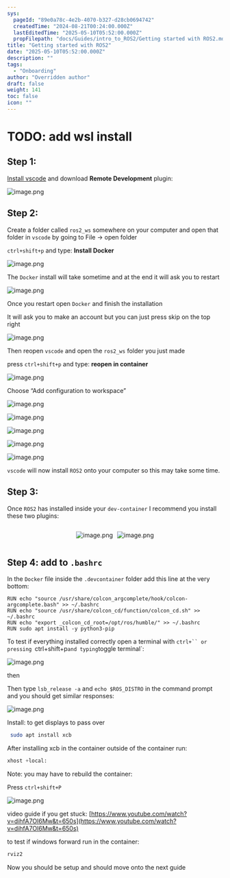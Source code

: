 ```yaml
---
sys:
  pageId: "89e0a78c-4e2b-4070-b327-d28cb0694742"
  createdTime: "2024-08-21T00:24:00.000Z"
  lastEditedTime: "2025-05-10T05:52:00.000Z"
  propFilepath: "docs/Guides/intro_to_ROS2/Getting started with ROS2.md"
title: "Getting started with ROS2"
date: "2025-05-10T05:52:00.000Z"
description: ""
tags:
  - "Onboarding"
author: "Overridden author"
draft: false
weight: 141
toc: false
icon: ""
---
```


# TODO: add wsl install

## Step 1:

[Install vscode](https://code.visualstudio.com/download) and download **Remote Development** plugin:

![image.png](https://prod-files-secure.s3.us-west-2.amazonaws.com/d518164a-d88e-44d1-a4ee-3adb3bd8bce0/efb52993-1881-4a40-b95e-6f020334f022/image.png?X-Amz-Algorithm=AWS4-HMAC-SHA256&X-Amz-Content-Sha256=UNSIGNED-PAYLOAD&X-Amz-Credential=ASIAZI2LB466VGIKFQDX%2F20250716%2Fus-west-2%2Fs3%2Faws4_request&X-Amz-Date=20250716T004456Z&X-Amz-Expires=3600&X-Amz-Security-Token=IQoJb3JpZ2luX2VjEDgaCXVzLXdlc3QtMiJHMEUCIAC3JY0pB3rpslMgmi18rORdJo6Umlc9Cv%2FsP9KTD1PSAiEAtjXQtzoq9zBi6RyYKOxwTv28LbHPHdFp1nazg%2Feim%2FIq%2FwMIURAAGgw2Mzc0MjMxODM4MDUiDB6mzU2xQmfWHarQZSrcA6Wto6olxA9glrOBWeRNNX0EO%2BEFiG8zIVjcDhFUhLFJfZWGsGMo4V7zYUUinEY8oLr%2BU0BtkMvXmqe6HWn9JlO%2F9s%2BGCod4P%2FHOOj2GtwyoA04kEoWC%2FMXi33lMm8kzYeMBycPs92oXBgi%2FjspyNt%2Bx6tyhKmUrn%2Bq4nBJmrncr5nXC8j7fEEF8cl21LxUsYz4H48bP2AV47oSZ4ZbzWm9uUca45RNqq%2FtNA4Y9fHiNlYmpol5pbk5PdZYofpEyWkOSXwfMcbwVRpy0tPb48vRztI5MVKDnw2My5%2ByF%2Bf8Kl6UvC2CsTLLo1Qs5c8aKy6kGE972Lm2tfiNNOqjHAcFkh3qu%2FdCKBzmPJJRTRmi8ZYbvHuQh1HUI1KEJ2ft%2BzvS%2BWgP6KG8NRO%2BmoOR0wuE3ojOAyCx5Mbf84iOSgt5hq9v9ygzEnpuXkUns%2BCuPNQmVu3QZlcYsz6wzCqwXoY%2FYBqqt5vQRNvrPVYI06G5fVM28%2Fwzlu50%2B7ebNkxQXkRcNHDINVTlX1zP7HiS0jP3%2FPXP0XrbpRr696rcjLqK9Tj7sLJv36dVSkr7wh%2Ft%2BiLyAmXtapprdhRp2PEyAX7htley8uXSGMM%2BU1YD6S%2FlsFZVhUokd%2BmhJJ8K%2BMMnQ28MGOqUBeYXKJwR1pMH0uPcpR%2FpQQZpxBoFd1DuDp1ItzYa%2B7qFzWBSjFkug24TopEJkeLBN7hri%2FdtcTU1hg24viaHIctINcjyTebF%2Bb8U8BnOWthDavmrrHIL76BYwNEHjsHU22TQhb3O9Y7FT2a3x%2BeeK3XTLuuO4pVJUmqfrZttDas6WPKtt1olvw42qRrUR74ikvAT4k7IOYt1zfPdVDC6D3REF3xZQ&X-Amz-Signature=bafcb8e132ded18a374146e43fbae9e911053c7556f52d31f236492a04955e8e&X-Amz-SignedHeaders=host&x-amz-checksum-mode=ENABLED&x-id=GetObject)

## Step 2:

Create a folder called `ros2_ws` somewhere on your computer and open that folder in `vscode` by going to File → open folder 

`ctrl+shift+p` and type: **Install Docker**

![image.png](https://prod-files-secure.s3.us-west-2.amazonaws.com/d518164a-d88e-44d1-a4ee-3adb3bd8bce0/2269dc0e-1cd5-47ff-bceb-c04ad9b2eab0/image.png?X-Amz-Algorithm=AWS4-HMAC-SHA256&X-Amz-Content-Sha256=UNSIGNED-PAYLOAD&X-Amz-Credential=ASIAZI2LB466VGIKFQDX%2F20250716%2Fus-west-2%2Fs3%2Faws4_request&X-Amz-Date=20250716T004456Z&X-Amz-Expires=3600&X-Amz-Security-Token=IQoJb3JpZ2luX2VjEDgaCXVzLXdlc3QtMiJHMEUCIAC3JY0pB3rpslMgmi18rORdJo6Umlc9Cv%2FsP9KTD1PSAiEAtjXQtzoq9zBi6RyYKOxwTv28LbHPHdFp1nazg%2Feim%2FIq%2FwMIURAAGgw2Mzc0MjMxODM4MDUiDB6mzU2xQmfWHarQZSrcA6Wto6olxA9glrOBWeRNNX0EO%2BEFiG8zIVjcDhFUhLFJfZWGsGMo4V7zYUUinEY8oLr%2BU0BtkMvXmqe6HWn9JlO%2F9s%2BGCod4P%2FHOOj2GtwyoA04kEoWC%2FMXi33lMm8kzYeMBycPs92oXBgi%2FjspyNt%2Bx6tyhKmUrn%2Bq4nBJmrncr5nXC8j7fEEF8cl21LxUsYz4H48bP2AV47oSZ4ZbzWm9uUca45RNqq%2FtNA4Y9fHiNlYmpol5pbk5PdZYofpEyWkOSXwfMcbwVRpy0tPb48vRztI5MVKDnw2My5%2ByF%2Bf8Kl6UvC2CsTLLo1Qs5c8aKy6kGE972Lm2tfiNNOqjHAcFkh3qu%2FdCKBzmPJJRTRmi8ZYbvHuQh1HUI1KEJ2ft%2BzvS%2BWgP6KG8NRO%2BmoOR0wuE3ojOAyCx5Mbf84iOSgt5hq9v9ygzEnpuXkUns%2BCuPNQmVu3QZlcYsz6wzCqwXoY%2FYBqqt5vQRNvrPVYI06G5fVM28%2Fwzlu50%2B7ebNkxQXkRcNHDINVTlX1zP7HiS0jP3%2FPXP0XrbpRr696rcjLqK9Tj7sLJv36dVSkr7wh%2Ft%2BiLyAmXtapprdhRp2PEyAX7htley8uXSGMM%2BU1YD6S%2FlsFZVhUokd%2BmhJJ8K%2BMMnQ28MGOqUBeYXKJwR1pMH0uPcpR%2FpQQZpxBoFd1DuDp1ItzYa%2B7qFzWBSjFkug24TopEJkeLBN7hri%2FdtcTU1hg24viaHIctINcjyTebF%2Bb8U8BnOWthDavmrrHIL76BYwNEHjsHU22TQhb3O9Y7FT2a3x%2BeeK3XTLuuO4pVJUmqfrZttDas6WPKtt1olvw42qRrUR74ikvAT4k7IOYt1zfPdVDC6D3REF3xZQ&X-Amz-Signature=b47b680cc806226a7935eb7dd539e65388bbfa4b30335780c8d4e0eb80f5d101&X-Amz-SignedHeaders=host&x-amz-checksum-mode=ENABLED&x-id=GetObject)

The `Docker` install will take sometime and at the end it will ask you to restart

![image.png](https://prod-files-secure.s3.us-west-2.amazonaws.com/d518164a-d88e-44d1-a4ee-3adb3bd8bce0/ed233f78-be33-4b1f-b89c-9c346c0e961e/image.png?X-Amz-Algorithm=AWS4-HMAC-SHA256&X-Amz-Content-Sha256=UNSIGNED-PAYLOAD&X-Amz-Credential=ASIAZI2LB466VGIKFQDX%2F20250716%2Fus-west-2%2Fs3%2Faws4_request&X-Amz-Date=20250716T004456Z&X-Amz-Expires=3600&X-Amz-Security-Token=IQoJb3JpZ2luX2VjEDgaCXVzLXdlc3QtMiJHMEUCIAC3JY0pB3rpslMgmi18rORdJo6Umlc9Cv%2FsP9KTD1PSAiEAtjXQtzoq9zBi6RyYKOxwTv28LbHPHdFp1nazg%2Feim%2FIq%2FwMIURAAGgw2Mzc0MjMxODM4MDUiDB6mzU2xQmfWHarQZSrcA6Wto6olxA9glrOBWeRNNX0EO%2BEFiG8zIVjcDhFUhLFJfZWGsGMo4V7zYUUinEY8oLr%2BU0BtkMvXmqe6HWn9JlO%2F9s%2BGCod4P%2FHOOj2GtwyoA04kEoWC%2FMXi33lMm8kzYeMBycPs92oXBgi%2FjspyNt%2Bx6tyhKmUrn%2Bq4nBJmrncr5nXC8j7fEEF8cl21LxUsYz4H48bP2AV47oSZ4ZbzWm9uUca45RNqq%2FtNA4Y9fHiNlYmpol5pbk5PdZYofpEyWkOSXwfMcbwVRpy0tPb48vRztI5MVKDnw2My5%2ByF%2Bf8Kl6UvC2CsTLLo1Qs5c8aKy6kGE972Lm2tfiNNOqjHAcFkh3qu%2FdCKBzmPJJRTRmi8ZYbvHuQh1HUI1KEJ2ft%2BzvS%2BWgP6KG8NRO%2BmoOR0wuE3ojOAyCx5Mbf84iOSgt5hq9v9ygzEnpuXkUns%2BCuPNQmVu3QZlcYsz6wzCqwXoY%2FYBqqt5vQRNvrPVYI06G5fVM28%2Fwzlu50%2B7ebNkxQXkRcNHDINVTlX1zP7HiS0jP3%2FPXP0XrbpRr696rcjLqK9Tj7sLJv36dVSkr7wh%2Ft%2BiLyAmXtapprdhRp2PEyAX7htley8uXSGMM%2BU1YD6S%2FlsFZVhUokd%2BmhJJ8K%2BMMnQ28MGOqUBeYXKJwR1pMH0uPcpR%2FpQQZpxBoFd1DuDp1ItzYa%2B7qFzWBSjFkug24TopEJkeLBN7hri%2FdtcTU1hg24viaHIctINcjyTebF%2Bb8U8BnOWthDavmrrHIL76BYwNEHjsHU22TQhb3O9Y7FT2a3x%2BeeK3XTLuuO4pVJUmqfrZttDas6WPKtt1olvw42qRrUR74ikvAT4k7IOYt1zfPdVDC6D3REF3xZQ&X-Amz-Signature=f0284f841ae5440fce510579c0cc4eefdb7dddc9f6ce7aa6cd0f01e9e2e39f33&X-Amz-SignedHeaders=host&x-amz-checksum-mode=ENABLED&x-id=GetObject)

Once you restart open `Docker` and finish the installation

It will ask you to make an account but you can just press skip on the top right

![image.png](https://prod-files-secure.s3.us-west-2.amazonaws.com/d518164a-d88e-44d1-a4ee-3adb3bd8bce0/21010ad9-1659-4fd9-9f59-9932a09b2a3d/image.png?X-Amz-Algorithm=AWS4-HMAC-SHA256&X-Amz-Content-Sha256=UNSIGNED-PAYLOAD&X-Amz-Credential=ASIAZI2LB466VGIKFQDX%2F20250716%2Fus-west-2%2Fs3%2Faws4_request&X-Amz-Date=20250716T004456Z&X-Amz-Expires=3600&X-Amz-Security-Token=IQoJb3JpZ2luX2VjEDgaCXVzLXdlc3QtMiJHMEUCIAC3JY0pB3rpslMgmi18rORdJo6Umlc9Cv%2FsP9KTD1PSAiEAtjXQtzoq9zBi6RyYKOxwTv28LbHPHdFp1nazg%2Feim%2FIq%2FwMIURAAGgw2Mzc0MjMxODM4MDUiDB6mzU2xQmfWHarQZSrcA6Wto6olxA9glrOBWeRNNX0EO%2BEFiG8zIVjcDhFUhLFJfZWGsGMo4V7zYUUinEY8oLr%2BU0BtkMvXmqe6HWn9JlO%2F9s%2BGCod4P%2FHOOj2GtwyoA04kEoWC%2FMXi33lMm8kzYeMBycPs92oXBgi%2FjspyNt%2Bx6tyhKmUrn%2Bq4nBJmrncr5nXC8j7fEEF8cl21LxUsYz4H48bP2AV47oSZ4ZbzWm9uUca45RNqq%2FtNA4Y9fHiNlYmpol5pbk5PdZYofpEyWkOSXwfMcbwVRpy0tPb48vRztI5MVKDnw2My5%2ByF%2Bf8Kl6UvC2CsTLLo1Qs5c8aKy6kGE972Lm2tfiNNOqjHAcFkh3qu%2FdCKBzmPJJRTRmi8ZYbvHuQh1HUI1KEJ2ft%2BzvS%2BWgP6KG8NRO%2BmoOR0wuE3ojOAyCx5Mbf84iOSgt5hq9v9ygzEnpuXkUns%2BCuPNQmVu3QZlcYsz6wzCqwXoY%2FYBqqt5vQRNvrPVYI06G5fVM28%2Fwzlu50%2B7ebNkxQXkRcNHDINVTlX1zP7HiS0jP3%2FPXP0XrbpRr696rcjLqK9Tj7sLJv36dVSkr7wh%2Ft%2BiLyAmXtapprdhRp2PEyAX7htley8uXSGMM%2BU1YD6S%2FlsFZVhUokd%2BmhJJ8K%2BMMnQ28MGOqUBeYXKJwR1pMH0uPcpR%2FpQQZpxBoFd1DuDp1ItzYa%2B7qFzWBSjFkug24TopEJkeLBN7hri%2FdtcTU1hg24viaHIctINcjyTebF%2Bb8U8BnOWthDavmrrHIL76BYwNEHjsHU22TQhb3O9Y7FT2a3x%2BeeK3XTLuuO4pVJUmqfrZttDas6WPKtt1olvw42qRrUR74ikvAT4k7IOYt1zfPdVDC6D3REF3xZQ&X-Amz-Signature=a7010f7e230191b4e6a4a4cc489be115eddbe7767734753ae125919e0e436dcf&X-Amz-SignedHeaders=host&x-amz-checksum-mode=ENABLED&x-id=GetObject)

Then reopen `vscode` and open the `ros2_ws` folder you just made

press `ctrl+shift+p` and type: **reopen in container**

![image.png](https://prod-files-secure.s3.us-west-2.amazonaws.com/d518164a-d88e-44d1-a4ee-3adb3bd8bce0/4e93b8c2-41ad-488c-8095-c74205196118/image.png?X-Amz-Algorithm=AWS4-HMAC-SHA256&X-Amz-Content-Sha256=UNSIGNED-PAYLOAD&X-Amz-Credential=ASIAZI2LB466VGIKFQDX%2F20250716%2Fus-west-2%2Fs3%2Faws4_request&X-Amz-Date=20250716T004456Z&X-Amz-Expires=3600&X-Amz-Security-Token=IQoJb3JpZ2luX2VjEDgaCXVzLXdlc3QtMiJHMEUCIAC3JY0pB3rpslMgmi18rORdJo6Umlc9Cv%2FsP9KTD1PSAiEAtjXQtzoq9zBi6RyYKOxwTv28LbHPHdFp1nazg%2Feim%2FIq%2FwMIURAAGgw2Mzc0MjMxODM4MDUiDB6mzU2xQmfWHarQZSrcA6Wto6olxA9glrOBWeRNNX0EO%2BEFiG8zIVjcDhFUhLFJfZWGsGMo4V7zYUUinEY8oLr%2BU0BtkMvXmqe6HWn9JlO%2F9s%2BGCod4P%2FHOOj2GtwyoA04kEoWC%2FMXi33lMm8kzYeMBycPs92oXBgi%2FjspyNt%2Bx6tyhKmUrn%2Bq4nBJmrncr5nXC8j7fEEF8cl21LxUsYz4H48bP2AV47oSZ4ZbzWm9uUca45RNqq%2FtNA4Y9fHiNlYmpol5pbk5PdZYofpEyWkOSXwfMcbwVRpy0tPb48vRztI5MVKDnw2My5%2ByF%2Bf8Kl6UvC2CsTLLo1Qs5c8aKy6kGE972Lm2tfiNNOqjHAcFkh3qu%2FdCKBzmPJJRTRmi8ZYbvHuQh1HUI1KEJ2ft%2BzvS%2BWgP6KG8NRO%2BmoOR0wuE3ojOAyCx5Mbf84iOSgt5hq9v9ygzEnpuXkUns%2BCuPNQmVu3QZlcYsz6wzCqwXoY%2FYBqqt5vQRNvrPVYI06G5fVM28%2Fwzlu50%2B7ebNkxQXkRcNHDINVTlX1zP7HiS0jP3%2FPXP0XrbpRr696rcjLqK9Tj7sLJv36dVSkr7wh%2Ft%2BiLyAmXtapprdhRp2PEyAX7htley8uXSGMM%2BU1YD6S%2FlsFZVhUokd%2BmhJJ8K%2BMMnQ28MGOqUBeYXKJwR1pMH0uPcpR%2FpQQZpxBoFd1DuDp1ItzYa%2B7qFzWBSjFkug24TopEJkeLBN7hri%2FdtcTU1hg24viaHIctINcjyTebF%2Bb8U8BnOWthDavmrrHIL76BYwNEHjsHU22TQhb3O9Y7FT2a3x%2BeeK3XTLuuO4pVJUmqfrZttDas6WPKtt1olvw42qRrUR74ikvAT4k7IOYt1zfPdVDC6D3REF3xZQ&X-Amz-Signature=25f3eb5e67ab69aba2834efe047779a3f5c6997c5ed314375afa0ee6b9fbfb94&X-Amz-SignedHeaders=host&x-amz-checksum-mode=ENABLED&x-id=GetObject)

Choose “Add configuration to workspace”

![image.png](https://prod-files-secure.s3.us-west-2.amazonaws.com/d518164a-d88e-44d1-a4ee-3adb3bd8bce0/9560b282-5060-4989-ba37-97e7b2c22476/image.png?X-Amz-Algorithm=AWS4-HMAC-SHA256&X-Amz-Content-Sha256=UNSIGNED-PAYLOAD&X-Amz-Credential=ASIAZI2LB466VGIKFQDX%2F20250716%2Fus-west-2%2Fs3%2Faws4_request&X-Amz-Date=20250716T004456Z&X-Amz-Expires=3600&X-Amz-Security-Token=IQoJb3JpZ2luX2VjEDgaCXVzLXdlc3QtMiJHMEUCIAC3JY0pB3rpslMgmi18rORdJo6Umlc9Cv%2FsP9KTD1PSAiEAtjXQtzoq9zBi6RyYKOxwTv28LbHPHdFp1nazg%2Feim%2FIq%2FwMIURAAGgw2Mzc0MjMxODM4MDUiDB6mzU2xQmfWHarQZSrcA6Wto6olxA9glrOBWeRNNX0EO%2BEFiG8zIVjcDhFUhLFJfZWGsGMo4V7zYUUinEY8oLr%2BU0BtkMvXmqe6HWn9JlO%2F9s%2BGCod4P%2FHOOj2GtwyoA04kEoWC%2FMXi33lMm8kzYeMBycPs92oXBgi%2FjspyNt%2Bx6tyhKmUrn%2Bq4nBJmrncr5nXC8j7fEEF8cl21LxUsYz4H48bP2AV47oSZ4ZbzWm9uUca45RNqq%2FtNA4Y9fHiNlYmpol5pbk5PdZYofpEyWkOSXwfMcbwVRpy0tPb48vRztI5MVKDnw2My5%2ByF%2Bf8Kl6UvC2CsTLLo1Qs5c8aKy6kGE972Lm2tfiNNOqjHAcFkh3qu%2FdCKBzmPJJRTRmi8ZYbvHuQh1HUI1KEJ2ft%2BzvS%2BWgP6KG8NRO%2BmoOR0wuE3ojOAyCx5Mbf84iOSgt5hq9v9ygzEnpuXkUns%2BCuPNQmVu3QZlcYsz6wzCqwXoY%2FYBqqt5vQRNvrPVYI06G5fVM28%2Fwzlu50%2B7ebNkxQXkRcNHDINVTlX1zP7HiS0jP3%2FPXP0XrbpRr696rcjLqK9Tj7sLJv36dVSkr7wh%2Ft%2BiLyAmXtapprdhRp2PEyAX7htley8uXSGMM%2BU1YD6S%2FlsFZVhUokd%2BmhJJ8K%2BMMnQ28MGOqUBeYXKJwR1pMH0uPcpR%2FpQQZpxBoFd1DuDp1ItzYa%2B7qFzWBSjFkug24TopEJkeLBN7hri%2FdtcTU1hg24viaHIctINcjyTebF%2Bb8U8BnOWthDavmrrHIL76BYwNEHjsHU22TQhb3O9Y7FT2a3x%2BeeK3XTLuuO4pVJUmqfrZttDas6WPKtt1olvw42qRrUR74ikvAT4k7IOYt1zfPdVDC6D3REF3xZQ&X-Amz-Signature=ff858eb617ad80f2b50b4c221e92b115f78f6a3decd55cc9658ff294d95f83b6&X-Amz-SignedHeaders=host&x-amz-checksum-mode=ENABLED&x-id=GetObject)

![image.png](https://prod-files-secure.s3.us-west-2.amazonaws.com/d518164a-d88e-44d1-a4ee-3adb3bd8bce0/2ee63f81-886b-48e8-a553-dc6e5eac99e4/image.png?X-Amz-Algorithm=AWS4-HMAC-SHA256&X-Amz-Content-Sha256=UNSIGNED-PAYLOAD&X-Amz-Credential=ASIAZI2LB466VGIKFQDX%2F20250716%2Fus-west-2%2Fs3%2Faws4_request&X-Amz-Date=20250716T004456Z&X-Amz-Expires=3600&X-Amz-Security-Token=IQoJb3JpZ2luX2VjEDgaCXVzLXdlc3QtMiJHMEUCIAC3JY0pB3rpslMgmi18rORdJo6Umlc9Cv%2FsP9KTD1PSAiEAtjXQtzoq9zBi6RyYKOxwTv28LbHPHdFp1nazg%2Feim%2FIq%2FwMIURAAGgw2Mzc0MjMxODM4MDUiDB6mzU2xQmfWHarQZSrcA6Wto6olxA9glrOBWeRNNX0EO%2BEFiG8zIVjcDhFUhLFJfZWGsGMo4V7zYUUinEY8oLr%2BU0BtkMvXmqe6HWn9JlO%2F9s%2BGCod4P%2FHOOj2GtwyoA04kEoWC%2FMXi33lMm8kzYeMBycPs92oXBgi%2FjspyNt%2Bx6tyhKmUrn%2Bq4nBJmrncr5nXC8j7fEEF8cl21LxUsYz4H48bP2AV47oSZ4ZbzWm9uUca45RNqq%2FtNA4Y9fHiNlYmpol5pbk5PdZYofpEyWkOSXwfMcbwVRpy0tPb48vRztI5MVKDnw2My5%2ByF%2Bf8Kl6UvC2CsTLLo1Qs5c8aKy6kGE972Lm2tfiNNOqjHAcFkh3qu%2FdCKBzmPJJRTRmi8ZYbvHuQh1HUI1KEJ2ft%2BzvS%2BWgP6KG8NRO%2BmoOR0wuE3ojOAyCx5Mbf84iOSgt5hq9v9ygzEnpuXkUns%2BCuPNQmVu3QZlcYsz6wzCqwXoY%2FYBqqt5vQRNvrPVYI06G5fVM28%2Fwzlu50%2B7ebNkxQXkRcNHDINVTlX1zP7HiS0jP3%2FPXP0XrbpRr696rcjLqK9Tj7sLJv36dVSkr7wh%2Ft%2BiLyAmXtapprdhRp2PEyAX7htley8uXSGMM%2BU1YD6S%2FlsFZVhUokd%2BmhJJ8K%2BMMnQ28MGOqUBeYXKJwR1pMH0uPcpR%2FpQQZpxBoFd1DuDp1ItzYa%2B7qFzWBSjFkug24TopEJkeLBN7hri%2FdtcTU1hg24viaHIctINcjyTebF%2Bb8U8BnOWthDavmrrHIL76BYwNEHjsHU22TQhb3O9Y7FT2a3x%2BeeK3XTLuuO4pVJUmqfrZttDas6WPKtt1olvw42qRrUR74ikvAT4k7IOYt1zfPdVDC6D3REF3xZQ&X-Amz-Signature=04cc7251905179996cef1bacb1e5faac7e6f775eff33aa504f3c848a270a5420&X-Amz-SignedHeaders=host&x-amz-checksum-mode=ENABLED&x-id=GetObject)

![image.png](https://prod-files-secure.s3.us-west-2.amazonaws.com/d518164a-d88e-44d1-a4ee-3adb3bd8bce0/ae1580b2-b048-407e-aed9-b584224a7a04/image.png?X-Amz-Algorithm=AWS4-HMAC-SHA256&X-Amz-Content-Sha256=UNSIGNED-PAYLOAD&X-Amz-Credential=ASIAZI2LB466VGIKFQDX%2F20250716%2Fus-west-2%2Fs3%2Faws4_request&X-Amz-Date=20250716T004456Z&X-Amz-Expires=3600&X-Amz-Security-Token=IQoJb3JpZ2luX2VjEDgaCXVzLXdlc3QtMiJHMEUCIAC3JY0pB3rpslMgmi18rORdJo6Umlc9Cv%2FsP9KTD1PSAiEAtjXQtzoq9zBi6RyYKOxwTv28LbHPHdFp1nazg%2Feim%2FIq%2FwMIURAAGgw2Mzc0MjMxODM4MDUiDB6mzU2xQmfWHarQZSrcA6Wto6olxA9glrOBWeRNNX0EO%2BEFiG8zIVjcDhFUhLFJfZWGsGMo4V7zYUUinEY8oLr%2BU0BtkMvXmqe6HWn9JlO%2F9s%2BGCod4P%2FHOOj2GtwyoA04kEoWC%2FMXi33lMm8kzYeMBycPs92oXBgi%2FjspyNt%2Bx6tyhKmUrn%2Bq4nBJmrncr5nXC8j7fEEF8cl21LxUsYz4H48bP2AV47oSZ4ZbzWm9uUca45RNqq%2FtNA4Y9fHiNlYmpol5pbk5PdZYofpEyWkOSXwfMcbwVRpy0tPb48vRztI5MVKDnw2My5%2ByF%2Bf8Kl6UvC2CsTLLo1Qs5c8aKy6kGE972Lm2tfiNNOqjHAcFkh3qu%2FdCKBzmPJJRTRmi8ZYbvHuQh1HUI1KEJ2ft%2BzvS%2BWgP6KG8NRO%2BmoOR0wuE3ojOAyCx5Mbf84iOSgt5hq9v9ygzEnpuXkUns%2BCuPNQmVu3QZlcYsz6wzCqwXoY%2FYBqqt5vQRNvrPVYI06G5fVM28%2Fwzlu50%2B7ebNkxQXkRcNHDINVTlX1zP7HiS0jP3%2FPXP0XrbpRr696rcjLqK9Tj7sLJv36dVSkr7wh%2Ft%2BiLyAmXtapprdhRp2PEyAX7htley8uXSGMM%2BU1YD6S%2FlsFZVhUokd%2BmhJJ8K%2BMMnQ28MGOqUBeYXKJwR1pMH0uPcpR%2FpQQZpxBoFd1DuDp1ItzYa%2B7qFzWBSjFkug24TopEJkeLBN7hri%2FdtcTU1hg24viaHIctINcjyTebF%2Bb8U8BnOWthDavmrrHIL76BYwNEHjsHU22TQhb3O9Y7FT2a3x%2BeeK3XTLuuO4pVJUmqfrZttDas6WPKtt1olvw42qRrUR74ikvAT4k7IOYt1zfPdVDC6D3REF3xZQ&X-Amz-Signature=e484c8a8432a8011594f4b6760d8c93eb93dc5862e85cb73d2515e111f772146&X-Amz-SignedHeaders=host&x-amz-checksum-mode=ENABLED&x-id=GetObject)

![image.png](https://prod-files-secure.s3.us-west-2.amazonaws.com/d518164a-d88e-44d1-a4ee-3adb3bd8bce0/53255b28-f75e-430f-b9e3-c0ac8577e42b/image.png?X-Amz-Algorithm=AWS4-HMAC-SHA256&X-Amz-Content-Sha256=UNSIGNED-PAYLOAD&X-Amz-Credential=ASIAZI2LB466VGIKFQDX%2F20250716%2Fus-west-2%2Fs3%2Faws4_request&X-Amz-Date=20250716T004456Z&X-Amz-Expires=3600&X-Amz-Security-Token=IQoJb3JpZ2luX2VjEDgaCXVzLXdlc3QtMiJHMEUCIAC3JY0pB3rpslMgmi18rORdJo6Umlc9Cv%2FsP9KTD1PSAiEAtjXQtzoq9zBi6RyYKOxwTv28LbHPHdFp1nazg%2Feim%2FIq%2FwMIURAAGgw2Mzc0MjMxODM4MDUiDB6mzU2xQmfWHarQZSrcA6Wto6olxA9glrOBWeRNNX0EO%2BEFiG8zIVjcDhFUhLFJfZWGsGMo4V7zYUUinEY8oLr%2BU0BtkMvXmqe6HWn9JlO%2F9s%2BGCod4P%2FHOOj2GtwyoA04kEoWC%2FMXi33lMm8kzYeMBycPs92oXBgi%2FjspyNt%2Bx6tyhKmUrn%2Bq4nBJmrncr5nXC8j7fEEF8cl21LxUsYz4H48bP2AV47oSZ4ZbzWm9uUca45RNqq%2FtNA4Y9fHiNlYmpol5pbk5PdZYofpEyWkOSXwfMcbwVRpy0tPb48vRztI5MVKDnw2My5%2ByF%2Bf8Kl6UvC2CsTLLo1Qs5c8aKy6kGE972Lm2tfiNNOqjHAcFkh3qu%2FdCKBzmPJJRTRmi8ZYbvHuQh1HUI1KEJ2ft%2BzvS%2BWgP6KG8NRO%2BmoOR0wuE3ojOAyCx5Mbf84iOSgt5hq9v9ygzEnpuXkUns%2BCuPNQmVu3QZlcYsz6wzCqwXoY%2FYBqqt5vQRNvrPVYI06G5fVM28%2Fwzlu50%2B7ebNkxQXkRcNHDINVTlX1zP7HiS0jP3%2FPXP0XrbpRr696rcjLqK9Tj7sLJv36dVSkr7wh%2Ft%2BiLyAmXtapprdhRp2PEyAX7htley8uXSGMM%2BU1YD6S%2FlsFZVhUokd%2BmhJJ8K%2BMMnQ28MGOqUBeYXKJwR1pMH0uPcpR%2FpQQZpxBoFd1DuDp1ItzYa%2B7qFzWBSjFkug24TopEJkeLBN7hri%2FdtcTU1hg24viaHIctINcjyTebF%2Bb8U8BnOWthDavmrrHIL76BYwNEHjsHU22TQhb3O9Y7FT2a3x%2BeeK3XTLuuO4pVJUmqfrZttDas6WPKtt1olvw42qRrUR74ikvAT4k7IOYt1zfPdVDC6D3REF3xZQ&X-Amz-Signature=825379ed2fd42b3bac53ceb2c018af2bdab443a60b0d03f09c578150b1ce00ad&X-Amz-SignedHeaders=host&x-amz-checksum-mode=ENABLED&x-id=GetObject)

![image.png](https://prod-files-secure.s3.us-west-2.amazonaws.com/d518164a-d88e-44d1-a4ee-3adb3bd8bce0/7c562767-5af9-4ffb-97d1-327bcdf4ee00/image.png?X-Amz-Algorithm=AWS4-HMAC-SHA256&X-Amz-Content-Sha256=UNSIGNED-PAYLOAD&X-Amz-Credential=ASIAZI2LB466VGIKFQDX%2F20250716%2Fus-west-2%2Fs3%2Faws4_request&X-Amz-Date=20250716T004456Z&X-Amz-Expires=3600&X-Amz-Security-Token=IQoJb3JpZ2luX2VjEDgaCXVzLXdlc3QtMiJHMEUCIAC3JY0pB3rpslMgmi18rORdJo6Umlc9Cv%2FsP9KTD1PSAiEAtjXQtzoq9zBi6RyYKOxwTv28LbHPHdFp1nazg%2Feim%2FIq%2FwMIURAAGgw2Mzc0MjMxODM4MDUiDB6mzU2xQmfWHarQZSrcA6Wto6olxA9glrOBWeRNNX0EO%2BEFiG8zIVjcDhFUhLFJfZWGsGMo4V7zYUUinEY8oLr%2BU0BtkMvXmqe6HWn9JlO%2F9s%2BGCod4P%2FHOOj2GtwyoA04kEoWC%2FMXi33lMm8kzYeMBycPs92oXBgi%2FjspyNt%2Bx6tyhKmUrn%2Bq4nBJmrncr5nXC8j7fEEF8cl21LxUsYz4H48bP2AV47oSZ4ZbzWm9uUca45RNqq%2FtNA4Y9fHiNlYmpol5pbk5PdZYofpEyWkOSXwfMcbwVRpy0tPb48vRztI5MVKDnw2My5%2ByF%2Bf8Kl6UvC2CsTLLo1Qs5c8aKy6kGE972Lm2tfiNNOqjHAcFkh3qu%2FdCKBzmPJJRTRmi8ZYbvHuQh1HUI1KEJ2ft%2BzvS%2BWgP6KG8NRO%2BmoOR0wuE3ojOAyCx5Mbf84iOSgt5hq9v9ygzEnpuXkUns%2BCuPNQmVu3QZlcYsz6wzCqwXoY%2FYBqqt5vQRNvrPVYI06G5fVM28%2Fwzlu50%2B7ebNkxQXkRcNHDINVTlX1zP7HiS0jP3%2FPXP0XrbpRr696rcjLqK9Tj7sLJv36dVSkr7wh%2Ft%2BiLyAmXtapprdhRp2PEyAX7htley8uXSGMM%2BU1YD6S%2FlsFZVhUokd%2BmhJJ8K%2BMMnQ28MGOqUBeYXKJwR1pMH0uPcpR%2FpQQZpxBoFd1DuDp1ItzYa%2B7qFzWBSjFkug24TopEJkeLBN7hri%2FdtcTU1hg24viaHIctINcjyTebF%2Bb8U8BnOWthDavmrrHIL76BYwNEHjsHU22TQhb3O9Y7FT2a3x%2BeeK3XTLuuO4pVJUmqfrZttDas6WPKtt1olvw42qRrUR74ikvAT4k7IOYt1zfPdVDC6D3REF3xZQ&X-Amz-Signature=54cfca5e893f9140e0df663309c5a64232da8aea79cb693982a4c06b09ac8188&X-Amz-SignedHeaders=host&x-amz-checksum-mode=ENABLED&x-id=GetObject)

`vscode` will now install `ROS2` onto your computer so this may take some time.

## Step 3:

Once `ROS2` has installed inside your `dev-container` I recommend you install these two plugins:

<div style="display: flex;flex-direction: row; column-gap:10px; max-width: 630px;justify-content: center;">
<div>

![image.png](https://prod-files-secure.s3.us-west-2.amazonaws.com/d518164a-d88e-44d1-a4ee-3adb3bd8bce0/3fc3d550-5a54-4ba1-ba6b-faa01cdb7369/image.png?X-Amz-Algorithm=AWS4-HMAC-SHA256&X-Amz-Content-Sha256=UNSIGNED-PAYLOAD&X-Amz-Credential=ASIAZI2LB466QKG7ZZG7%2F20250716%2Fus-west-2%2Fs3%2Faws4_request&X-Amz-Date=20250716T004459Z&X-Amz-Expires=3600&X-Amz-Security-Token=IQoJb3JpZ2luX2VjEDgaCXVzLXdlc3QtMiJGMEQCIHa7Ww5p8RDJR9HohpAlMswtR25WLJmbkB3Dv8P38RERAiA9IAm%2Bd%2BD%2BBrtjw8Gn8Ytbt%2FvL8HV02STb91CPSEIgxCr%2FAwhREAAaDDYzNzQyMzE4MzgwNSIMEmYjpX4Qm0SjsHD1KtwDYS8xYB0%2BA0ssdW8kryl6v0c0HwSOqGH9g8WtDC%2BfurkGUnD7TW68PtoxipUqstmkCQQTkrvksYNzpDGB4UMC4riUqO2fMz8QL2GiTmubzBOVW9lG7a57RvcJr71BNJNFTmbfFqCapU6rcRKp8Ljoxjr7Y5LE686W5hw%2FzYWL4Uvm0jZpcX76IsESWM7lOlD6PIyuxGB%2BV957DbL1nSMt7rx52lYEUty9iajTNLQn6gAgkirKv%2F6%2BUR%2BDt2HiWLzs%2BxCOfpUWuPsF0ZJ547x42yp6j%2B0BK18oV4qR4hGcsYOK4ak1Dnym9nM31dC81eSvjvRJm84zzQlbLof44PxPr7%2FKJRU0IE5qC83bDN7%2FHfF7wyZeLqDF1%2F9ucXoGoAwi4c8tUEExx0%2FjB%2B2bynJMCJQoYsT%2F3rI6Av2k0keXKnNTpWH2oCH8wI0lyG8ajJOAfuESZkQcXZB4CxKE2iHiZMiXq%2BFXdYZaQk0cOHA7v0EA0FiuluaCXmOaQhiQIV2SCUQBiaEZiMDc091%2FSafBswpy1iRmlD4SNN9sAXHYk005%2BH3jYYrHHvNJXDKNmSeyteC%2FfMpEr2ux%2B04p7%2Fu3juVCgj5ZEnbWE%2BBPECGS9CgSUFlbLuBx6F8yk%2FMwkdDbwwY6pgGEk40uWeIDAf2AYRPFy9WFu9tszX4rLnP0maleiZilQrDaEC8r4CCXiuC8v82nUv5UAcwzCoE5DnFNDJP56Ytm3wudw0wckaAObsOHTXGCwXM8yYBYgEqadqkbJMpk%2FjO1CTR%2BhlALLSwutPEXIMzWfqqmgxmG5%2BomP3UZDScdUvb8kyCAgRkeeB9vQC5iIKQ2iyYS1vIe1TuKVJ7jjIN1BYUs7%2FEB&X-Amz-Signature=b249e421cde44d90c75724137e9851302ab677a80e617619f656ddd1f458255b&X-Amz-SignedHeaders=host&x-amz-checksum-mode=ENABLED&x-id=GetObject)

</div>
<div>

![image.png](https://prod-files-secure.s3.us-west-2.amazonaws.com/d518164a-d88e-44d1-a4ee-3adb3bd8bce0/d994cc66-13c2-4093-a5a3-f84cf4601a82/image.png?X-Amz-Algorithm=AWS4-HMAC-SHA256&X-Amz-Content-Sha256=UNSIGNED-PAYLOAD&X-Amz-Credential=ASIAZI2LB4663UQRMOTH%2F20250716%2Fus-west-2%2Fs3%2Faws4_request&X-Amz-Date=20250716T004459Z&X-Amz-Expires=3600&X-Amz-Security-Token=IQoJb3JpZ2luX2VjEDgaCXVzLXdlc3QtMiJIMEYCIQCIqFphbGGqMTxrtx1K9Wy1N%2B5u0dC59mMhWPO0Qp2neAIhAOGLP2RINUhAkRFuIG9TCs6qESFR%2BelPq7uyakrAKDDIKv8DCFEQABoMNjM3NDIzMTgzODA1IgwOtPYH0pvFnJOUgMIq3AMp9fKCTn7dxlkM9EV1TOrmBKNd5Q2kRMWuWPm3w8hv8Hs1NCYZ1RtQVxNzM%2BJcOeUMq19ghfFnxv2ij%2Fd7c%2BsXRaOPr5qQead0URQkGnZCJQwRNPROn%2B5txr%2BZqX%2BleU9sXmB1REprTbgm8UVLZctg74bbkhMZKIuqge%2BzPEP06yKXq7gWPnwg%2F3HuFGLqIrOlXp2vev1iGAzC3P5Agu4gdpHUkiTEGFLN0V3VWc%2Fy%2FsvjiAX%2Bjl0LbqbwyiceawbDgPEvPLonuVjC6lb%2BIHl8Qcdeb%2FgyLZtUvvrCFPBegE1j2kmn6K6FbDawlvVNAvCg016hziWWmFTJyemJUpLlG%2F8r4u7VDH0CqTScvErJJckef2W%2BTcm2h%2FwX9KRzgFlgOwfBPyK8ilSrm881nzoYn0V8eyqMgBAyN1sVTHfmT%2B9fjxSS48cD%2FaLpsG0%2FjrM7onsx1lA7Fb6uKEwsAZfbIhfi20uDkBT7Fc660wmRMdYFItH%2F93Rw2UJ2skul%2B%2B%2BcdD9zR%2Bu7rpZLG2g0LSbCkDgna8FNGxaBG7Oh2KFw12PVkyEDkSp0jZOFoaqYwqB%2BC7wtrkOxXupnaC6%2B8W4%2FMCDufsYeYVLHdKBuwOHQBQI8LE8vyozNmteQeDCY0NvDBjqkATTpOoD8DE8u52F3LGigL1nSPE%2FwVBugAa8Wrjz1Nlj1JuZSg02hKK9xDqs590CzuX5qOvCo7fKj7M2OLpNuWuh3mFjZ9yEf0cywBGI8sV3naBe5OYegJWrhOGWozXWvLE%2BlkwUaEir%2FNdZFp5RP77WMDjOfPk9uauhWIyy4%2BlC2q%2BAKOoaR41g9QaoL6gphVxMvdferpagQb9vabOysSpBMwr5B&X-Amz-Signature=3f6cadd1303b786fce241a60b7726d1259e6024e0cbc1ed53badc905ba344c71&X-Amz-SignedHeaders=host&x-amz-checksum-mode=ENABLED&x-id=GetObject)

</div>
</div>

## Step 4: add to `.bashrc`

In the `Docker` file inside the `.devcontainer` folder add this line at the very bottom: 

```docker
RUN echo "source /usr/share/colcon_argcomplete/hook/colcon-argcomplete.bash" >> ~/.bashrc
RUN echo "source /usr/share/colcon_cd/function/colcon_cd.sh" >> ~/.bashrc
RUN echo "export _colcon_cd_root=/opt/ros/humble/" >> ~/.bashrc
RUN sudo apt install -y python3-pip 
```

To test if everything installed correctly open a terminal with `ctrl+`` or pressing `ctrl+shift+p` and typing `toggle terminal`:

![image.png](https://prod-files-secure.s3.us-west-2.amazonaws.com/d518164a-d88e-44d1-a4ee-3adb3bd8bce0/6a4943d8-b04e-4c02-9a58-775f3384d1a5/image.png?X-Amz-Algorithm=AWS4-HMAC-SHA256&X-Amz-Content-Sha256=UNSIGNED-PAYLOAD&X-Amz-Credential=ASIAZI2LB466VGIKFQDX%2F20250716%2Fus-west-2%2Fs3%2Faws4_request&X-Amz-Date=20250716T004457Z&X-Amz-Expires=3600&X-Amz-Security-Token=IQoJb3JpZ2luX2VjEDgaCXVzLXdlc3QtMiJHMEUCIAC3JY0pB3rpslMgmi18rORdJo6Umlc9Cv%2FsP9KTD1PSAiEAtjXQtzoq9zBi6RyYKOxwTv28LbHPHdFp1nazg%2Feim%2FIq%2FwMIURAAGgw2Mzc0MjMxODM4MDUiDB6mzU2xQmfWHarQZSrcA6Wto6olxA9glrOBWeRNNX0EO%2BEFiG8zIVjcDhFUhLFJfZWGsGMo4V7zYUUinEY8oLr%2BU0BtkMvXmqe6HWn9JlO%2F9s%2BGCod4P%2FHOOj2GtwyoA04kEoWC%2FMXi33lMm8kzYeMBycPs92oXBgi%2FjspyNt%2Bx6tyhKmUrn%2Bq4nBJmrncr5nXC8j7fEEF8cl21LxUsYz4H48bP2AV47oSZ4ZbzWm9uUca45RNqq%2FtNA4Y9fHiNlYmpol5pbk5PdZYofpEyWkOSXwfMcbwVRpy0tPb48vRztI5MVKDnw2My5%2ByF%2Bf8Kl6UvC2CsTLLo1Qs5c8aKy6kGE972Lm2tfiNNOqjHAcFkh3qu%2FdCKBzmPJJRTRmi8ZYbvHuQh1HUI1KEJ2ft%2BzvS%2BWgP6KG8NRO%2BmoOR0wuE3ojOAyCx5Mbf84iOSgt5hq9v9ygzEnpuXkUns%2BCuPNQmVu3QZlcYsz6wzCqwXoY%2FYBqqt5vQRNvrPVYI06G5fVM28%2Fwzlu50%2B7ebNkxQXkRcNHDINVTlX1zP7HiS0jP3%2FPXP0XrbpRr696rcjLqK9Tj7sLJv36dVSkr7wh%2Ft%2BiLyAmXtapprdhRp2PEyAX7htley8uXSGMM%2BU1YD6S%2FlsFZVhUokd%2BmhJJ8K%2BMMnQ28MGOqUBeYXKJwR1pMH0uPcpR%2FpQQZpxBoFd1DuDp1ItzYa%2B7qFzWBSjFkug24TopEJkeLBN7hri%2FdtcTU1hg24viaHIctINcjyTebF%2Bb8U8BnOWthDavmrrHIL76BYwNEHjsHU22TQhb3O9Y7FT2a3x%2BeeK3XTLuuO4pVJUmqfrZttDas6WPKtt1olvw42qRrUR74ikvAT4k7IOYt1zfPdVDC6D3REF3xZQ&X-Amz-Signature=d93b515f19e6c9665536d61dbf849854684594d04c0bdb92f45f04ad030f8447&X-Amz-SignedHeaders=host&x-amz-checksum-mode=ENABLED&x-id=GetObject)

then 

Then type `lsb_release -a` and `echo $ROS_DISTRO` in the command prompt and you should get similar responses:

![image.png](https://prod-files-secure.s3.us-west-2.amazonaws.com/d518164a-d88e-44d1-a4ee-3adb3bd8bce0/3e635dec-a805-4e85-8b9e-d000e5b71a4e/image.png?X-Amz-Algorithm=AWS4-HMAC-SHA256&X-Amz-Content-Sha256=UNSIGNED-PAYLOAD&X-Amz-Credential=ASIAZI2LB466VGIKFQDX%2F20250716%2Fus-west-2%2Fs3%2Faws4_request&X-Amz-Date=20250716T004457Z&X-Amz-Expires=3600&X-Amz-Security-Token=IQoJb3JpZ2luX2VjEDgaCXVzLXdlc3QtMiJHMEUCIAC3JY0pB3rpslMgmi18rORdJo6Umlc9Cv%2FsP9KTD1PSAiEAtjXQtzoq9zBi6RyYKOxwTv28LbHPHdFp1nazg%2Feim%2FIq%2FwMIURAAGgw2Mzc0MjMxODM4MDUiDB6mzU2xQmfWHarQZSrcA6Wto6olxA9glrOBWeRNNX0EO%2BEFiG8zIVjcDhFUhLFJfZWGsGMo4V7zYUUinEY8oLr%2BU0BtkMvXmqe6HWn9JlO%2F9s%2BGCod4P%2FHOOj2GtwyoA04kEoWC%2FMXi33lMm8kzYeMBycPs92oXBgi%2FjspyNt%2Bx6tyhKmUrn%2Bq4nBJmrncr5nXC8j7fEEF8cl21LxUsYz4H48bP2AV47oSZ4ZbzWm9uUca45RNqq%2FtNA4Y9fHiNlYmpol5pbk5PdZYofpEyWkOSXwfMcbwVRpy0tPb48vRztI5MVKDnw2My5%2ByF%2Bf8Kl6UvC2CsTLLo1Qs5c8aKy6kGE972Lm2tfiNNOqjHAcFkh3qu%2FdCKBzmPJJRTRmi8ZYbvHuQh1HUI1KEJ2ft%2BzvS%2BWgP6KG8NRO%2BmoOR0wuE3ojOAyCx5Mbf84iOSgt5hq9v9ygzEnpuXkUns%2BCuPNQmVu3QZlcYsz6wzCqwXoY%2FYBqqt5vQRNvrPVYI06G5fVM28%2Fwzlu50%2B7ebNkxQXkRcNHDINVTlX1zP7HiS0jP3%2FPXP0XrbpRr696rcjLqK9Tj7sLJv36dVSkr7wh%2Ft%2BiLyAmXtapprdhRp2PEyAX7htley8uXSGMM%2BU1YD6S%2FlsFZVhUokd%2BmhJJ8K%2BMMnQ28MGOqUBeYXKJwR1pMH0uPcpR%2FpQQZpxBoFd1DuDp1ItzYa%2B7qFzWBSjFkug24TopEJkeLBN7hri%2FdtcTU1hg24viaHIctINcjyTebF%2Bb8U8BnOWthDavmrrHIL76BYwNEHjsHU22TQhb3O9Y7FT2a3x%2BeeK3XTLuuO4pVJUmqfrZttDas6WPKtt1olvw42qRrUR74ikvAT4k7IOYt1zfPdVDC6D3REF3xZQ&X-Amz-Signature=68abb23b96ffc402c18736310ca4a4f2261f167f7dd8f97714007d401059fae7&X-Amz-SignedHeaders=host&x-amz-checksum-mode=ENABLED&x-id=GetObject)

Install:  to get displays to pass over

```bash
 sudo apt install xcb
```

After installing xcb in the container outside of the container run:

```python
xhost +local:
```

Note: you may have to rebuild the container:

Press `ctrl+shift+P`

![image.png](https://prod-files-secure.s3.us-west-2.amazonaws.com/d518164a-d88e-44d1-a4ee-3adb3bd8bce0/6c2be660-2618-4c38-9c26-53554f7a0b7b/image.png?X-Amz-Algorithm=AWS4-HMAC-SHA256&X-Amz-Content-Sha256=UNSIGNED-PAYLOAD&X-Amz-Credential=ASIAZI2LB466VGIKFQDX%2F20250716%2Fus-west-2%2Fs3%2Faws4_request&X-Amz-Date=20250716T004457Z&X-Amz-Expires=3600&X-Amz-Security-Token=IQoJb3JpZ2luX2VjEDgaCXVzLXdlc3QtMiJHMEUCIAC3JY0pB3rpslMgmi18rORdJo6Umlc9Cv%2FsP9KTD1PSAiEAtjXQtzoq9zBi6RyYKOxwTv28LbHPHdFp1nazg%2Feim%2FIq%2FwMIURAAGgw2Mzc0MjMxODM4MDUiDB6mzU2xQmfWHarQZSrcA6Wto6olxA9glrOBWeRNNX0EO%2BEFiG8zIVjcDhFUhLFJfZWGsGMo4V7zYUUinEY8oLr%2BU0BtkMvXmqe6HWn9JlO%2F9s%2BGCod4P%2FHOOj2GtwyoA04kEoWC%2FMXi33lMm8kzYeMBycPs92oXBgi%2FjspyNt%2Bx6tyhKmUrn%2Bq4nBJmrncr5nXC8j7fEEF8cl21LxUsYz4H48bP2AV47oSZ4ZbzWm9uUca45RNqq%2FtNA4Y9fHiNlYmpol5pbk5PdZYofpEyWkOSXwfMcbwVRpy0tPb48vRztI5MVKDnw2My5%2ByF%2Bf8Kl6UvC2CsTLLo1Qs5c8aKy6kGE972Lm2tfiNNOqjHAcFkh3qu%2FdCKBzmPJJRTRmi8ZYbvHuQh1HUI1KEJ2ft%2BzvS%2BWgP6KG8NRO%2BmoOR0wuE3ojOAyCx5Mbf84iOSgt5hq9v9ygzEnpuXkUns%2BCuPNQmVu3QZlcYsz6wzCqwXoY%2FYBqqt5vQRNvrPVYI06G5fVM28%2Fwzlu50%2B7ebNkxQXkRcNHDINVTlX1zP7HiS0jP3%2FPXP0XrbpRr696rcjLqK9Tj7sLJv36dVSkr7wh%2Ft%2BiLyAmXtapprdhRp2PEyAX7htley8uXSGMM%2BU1YD6S%2FlsFZVhUokd%2BmhJJ8K%2BMMnQ28MGOqUBeYXKJwR1pMH0uPcpR%2FpQQZpxBoFd1DuDp1ItzYa%2B7qFzWBSjFkug24TopEJkeLBN7hri%2FdtcTU1hg24viaHIctINcjyTebF%2Bb8U8BnOWthDavmrrHIL76BYwNEHjsHU22TQhb3O9Y7FT2a3x%2BeeK3XTLuuO4pVJUmqfrZttDas6WPKtt1olvw42qRrUR74ikvAT4k7IOYt1zfPdVDC6D3REF3xZQ&X-Amz-Signature=3061d9c5e82e446fc25c0fa95421477a266490fd0fd8da06db16fc9e466fb236&X-Amz-SignedHeaders=host&x-amz-checksum-mode=ENABLED&x-id=GetObject)

video guide if you get stuck: [https://www.youtube.com/watch?v=dihfA7Ol6Mw&t=650s](https://www.youtube.com/watch?v=dihfA7Ol6Mw&t=650s)

to test if windows forward run in the container:

```bash
rviz2
```

Now you should be setup and should move onto the next guide 
